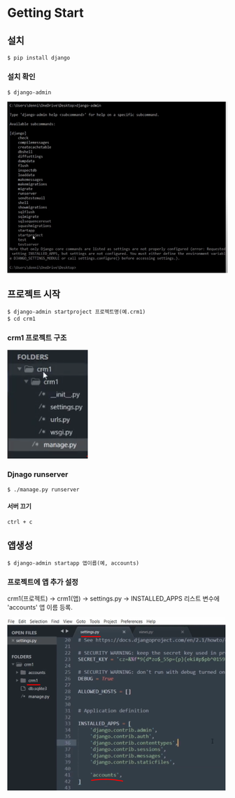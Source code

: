 # Getting Start

## 설치

```text
$ pip install django
```

### 설치 확인 

```text
$ django-admin 
```

![](../.gitbook/assets/image%20%2843%29.png)

## 프로젝트 시작 

```text
$ django-admin startproject 프로젝트명(예.crm1)
$ cd crm1 

```

### crm1 프로젝트 구조 

![](../.gitbook/assets/image%20%2860%29.png)

### Djnago runserver

```text
$ ./manage.py runserver
```

#### 서버 끄기 

```text
ctrl + c
```

## 앱생성 

```text
$ django-admin startapp 앱이릅(예, accounts)
```

### 프로젝트에 앱 추가 설정 

crm1\(프로젝트\) -&gt; crm1\(앱\) -&gt; settings.py -&gt; INSTALLED\_APPS 리스트 변수에 'accounts' 앱 이름 등록.

![](../.gitbook/assets/image%20%2839%29.png)

